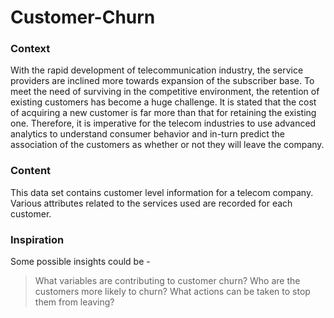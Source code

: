 # Customer-Churn

### Context
With the rapid development of telecommunication industry, the service providers are inclined more towards expansion of the subscriber base. To meet the need of surviving in the competitive environment, the retention of existing customers has become a huge challenge. It is stated that the cost of acquiring a new customer is far more than that for retaining the existing one. Therefore, it is imperative for the telecom industries to use advanced analytics to understand consumer behavior and in-turn predict the association of the customers as whether or not they will leave the company.

### Content
This data set contains customer level information for a telecom company. Various attributes related to the services used are recorded for each customer.

### Inspiration
Some possible insights could be -

> What variables are contributing to customer churn?
> Who are the customers more likely to churn?
> What actions can be taken to stop them from leaving?

